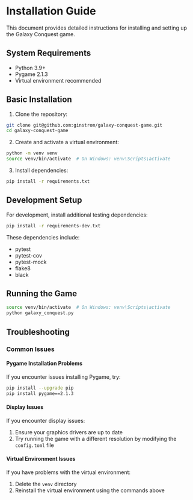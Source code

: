 # Installation Guide

This document provides detailed instructions for installing and setting up the Galaxy Conquest game.

## System Requirements

- Python 3.9+
- Pygame 2.1.3
- Virtual environment recommended

## Basic Installation

1. Clone the repository:
```bash
git clone git@github.com:ginstrom/galaxy-conquest-game.git
cd galaxy-conquest-game
```

2. Create and activate a virtual environment:
```bash
python -m venv venv
source venv/bin/activate  # On Windows: venv\Scripts\activate
```

3. Install dependencies:
```bash
pip install -r requirements.txt
```

## Development Setup

For development, install additional testing dependencies:
```bash
pip install -r requirements-dev.txt
```

These dependencies include:
- pytest
- pytest-cov
- pytest-mock
- flake8
- black

## Running the Game

```bash
source venv/bin/activate  # On Windows: venv\Scripts\activate
python galaxy_conquest.py
```

## Troubleshooting

### Common Issues

#### Pygame Installation Problems

If you encounter issues installing Pygame, try:

```bash
pip install --upgrade pip
pip install pygame==2.1.3
```

#### Display Issues

If you encounter display issues:
1. Ensure your graphics drivers are up to date
2. Try running the game with a different resolution by modifying the `config.toml` file

#### Virtual Environment Issues

If you have problems with the virtual environment:
1. Delete the `venv` directory
2. Reinstall the virtual environment using the commands above
